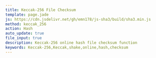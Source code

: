 ```yaml
---
title: Keccak-256 File Checksum
template: page.jade
js: https://cdn.jsdelivr.net/gh/emn178/js-sha3/build/sha3.min.js
method: keccak_256
action: Hash
auto_update: true
file_input: true
description: Keccak-256 online hash file checksum function
keywords: Keccak-256,Keccak,shake,online,hash,checksum
---
```

